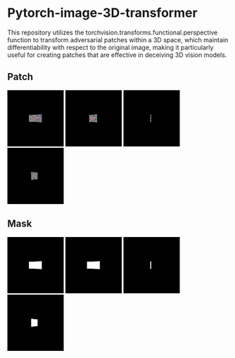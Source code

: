 # Pytorch-image-3D-transformer

This repository utilizes the torchvision.transforms.functional.perspective function to transform adversarial patches within a 3D space, which maintain differentiability with respect to the original image, making it particularly useful for creating patches that are effective in deceiving 3D vision models.

## Patch
![](runs/transformed_image_1.png)  ![](runs/transformed_image_2.png)
![](runs/transformed_image_3.png) ![](runs/transformed_image_4.png)

## Mask
![](runs/transformed_mask_1.png)  ![](runs/transformed_mask_1.png)
![](runs/transformed_mask_3.png) ![](runs/transformed_mask_4.png)
